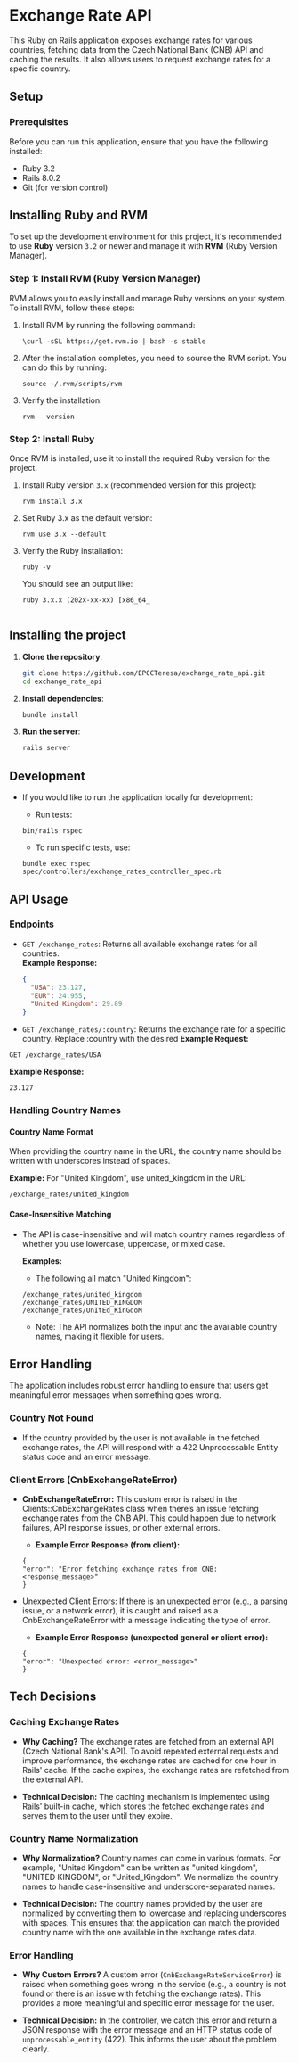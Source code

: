 # Exchange Rate API

This Ruby on Rails application exposes exchange rates for various countries, fetching data from the Czech National Bank (CNB) API and caching the results. It also allows users to request exchange rates for a specific country.


## **Setup**

### **Prerequisites**

Before you can run this application, ensure that you have the following installed:

- Ruby 3.2
- Rails 8.0.2
- Git (for version control)

## Installing Ruby and RVM

To set up the development environment for this project, it's recommended to use **Ruby** version `3.2` or newer and manage it with **RVM** (Ruby Version Manager).

### Step 1: Install RVM (Ruby Version Manager)

RVM allows you to easily install and manage Ruby versions on your system. To install RVM, follow these steps:

1. Install RVM by running the following command:
    ```
    \curl -sSL https://get.rvm.io | bash -s stable
    ```

2. After the installation completes, you need to source the RVM script. You can do this by running:
    ```
    source ~/.rvm/scripts/rvm
    ```

3. Verify the installation:
    ```
    rvm --version
    ```

### Step 2: Install Ruby

Once RVM is installed, use it to install the required Ruby version for the project.

1. Install Ruby version `3.x` (recommended version for this project):
    ```
    rvm install 3.x
    ```

2. Set Ruby 3.x as the default version:
    ```
    rvm use 3.x --default
    ```

3. Verify the Ruby installation:
    ```
    ruby -v
    ```

    You should see an output like:
    ```
    ruby 3.x.x (202x-xx-xx) [x86_64_


## **Installing the project**

1. **Clone the repository**:
   ```bash
   git clone https://github.com/EPCCTeresa/exchange_rate_api.git
   cd exchange_rate_api
   
2. **Install dependencies**:
   ```bash
   bundle install

3. **Run the server**:
   ```bash
   rails server

## Development
- If you would like to run the application locally for development:

   - Run tests:
   ```
   bin/rails rspec
   ```

   - To run specific tests, use:
   ```
   bundle exec rspec spec/controllers/exchange_rates_controller_spec.rb
   ```


## API Usage

### Endpoints

- `GET /exchange_rates`: Returns all available exchange rates for all countries.  
  **Example Response:**
  ```json
  {
    "USA": 23.127,
    "EUR": 24.955,
    "United Kingdom": 29.89
  }
  ```

- `GET /exchange_rates/:country`: Returns the exchange rate for a specific country. Replace :country with the desired 
**Example Request:**
```
GET /exchange_rates/USA
```
**Example Response:**
```
23.127
```

### Handling Country Names
#### Country Name Format
When providing the country name in the URL, the country name should be written with underscores instead of spaces.

**Example:**
For "United Kingdom", use united_kingdom in the URL:
```
/exchange_rates/united_kingdom
```

#### Case-Insensitive Matching
- The API is case-insensitive and will match country names regardless of whether you use lowercase, uppercase, or mixed case.

   **Examples:**
   - The following all match "United Kingdom":
   ```
   /exchange_rates/united_kingdom
   /exchange_rates/UNITED_KINGDOM
   /exchange_rates/UnItEd_KinGdoM
   ```
   - Note: The API normalizes both the input and the available country names, making it flexible for users.

## Error Handling
The application includes robust error handling to ensure that users get meaningful error messages when something goes wrong.

### Country Not Found
- If the country provided by the user is not available in the fetched exchange rates, the API will respond with a 422 Unprocessable Entity status code and an error message.

### Client Errors (CnbExchangeRateError)
- **CnbExchangeRateError:** This custom error is raised in the Clients::CnbExchangeRates class when there’s an issue fetching exchange rates from the CNB API. This could happen due to network failures, API response issues, or other external errors.

   - **Example Error Response (from client):**

   ```
   {
   "error": "Error fetching exchange rates from CNB: <response_message>"
   }
   ```

- Unexpected Client Errors: If there is an unexpected error (e.g., a parsing issue, or a network error), it is caught and raised as a CnbExchangeRateError with a message indicating the type of error.

   - **Example Error Response (unexpected general or client error):**

   ```
   {
   "error": "Unexpected error: <error_message>"
   }
   ```

## Tech Decisions

### Caching Exchange Rates
- **Why Caching?** The exchange rates are fetched from an external API (Czech National Bank's API). To avoid repeated external requests and improve performance, the exchange rates are cached for one hour in Rails' cache. If the cache expires, the exchange rates are refetched from the external API.
  
- **Technical Decision:** The caching mechanism is implemented using Rails' built-in cache, which stores the fetched exchange rates and serves them to the user until they expire. 

### Country Name Normalization
- **Why Normalization?** Country names can come in various formats. For example, "United Kingdom" can be written as "united kingdom", "UNITED KINGDOM", or "United_Kingdom". We normalize the country names to handle case-insensitive and underscore-separated names.
  
- **Technical Decision:** The country names provided by the user are normalized by converting them to lowercase and replacing underscores with spaces. This ensures that the application can match the provided country name with the one available in the exchange rates data.

### Error Handling
- **Why Custom Errors?** A custom error (`CnbExchangeRateServiceError`) is raised when something goes wrong in the service (e.g., a country is not found or there is an issue with fetching the exchange rates). This provides a more meaningful and specific error message for the user.

- **Technical Decision:** In the controller, we catch this error and return a JSON response with the error message and an HTTP status code of `unprocessable_entity` (422). This informs the user about the problem clearly.



